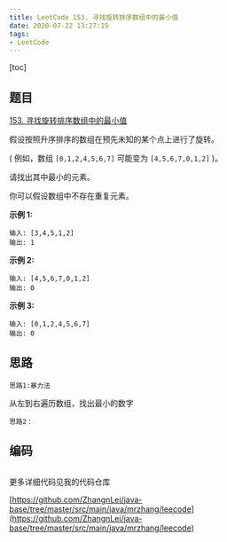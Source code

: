 ```yaml
---
title: LeetCode 153. 寻找旋转排序数组中的最小值
date: 2020-07-22 13:27:15
tags:
- LeetCode
---
```


[toc]

## 题目

 [153. 寻找旋转排序数组中的最小值](https://leetcode-cn.com/problems/find-minimum-in-rotated-sorted-array/)

假设按照升序排序的数组在预先未知的某个点上进行了旋转。

( 例如，数组 `[0,1,2,4,5,6,7]` 可能变为 `[4,5,6,7,0,1,2]` )。

请找出其中最小的元素。

你可以假设数组中不存在重复元素。

**示例 1:**

```
输入: [3,4,5,1,2]
输出: 1
```

**示例 2:**

```
输入: [4,5,6,7,0,1,2]
输出: 0
```

**示例 3:**

```
输入: [0,1,2,4,5,6,7]
输出: 0
```

## 思路

`思路1:暴力法`

从左到右遍历数组，找出最小的数字

`思路2：`



## 编码

```java

```



更多详细代码见我的代码仓库

[https://github.com/ZhangnLei/java-base/tree/master/src/main/java/mrzhang/leecode](https://github.com/ZhangnLei/java-base/tree/master/src/main/java/mrzhang/leecode)